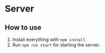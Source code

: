 # Server

## How to use

1. Install everything with `npm install`
2. Run `npm run start` for starting the server.
